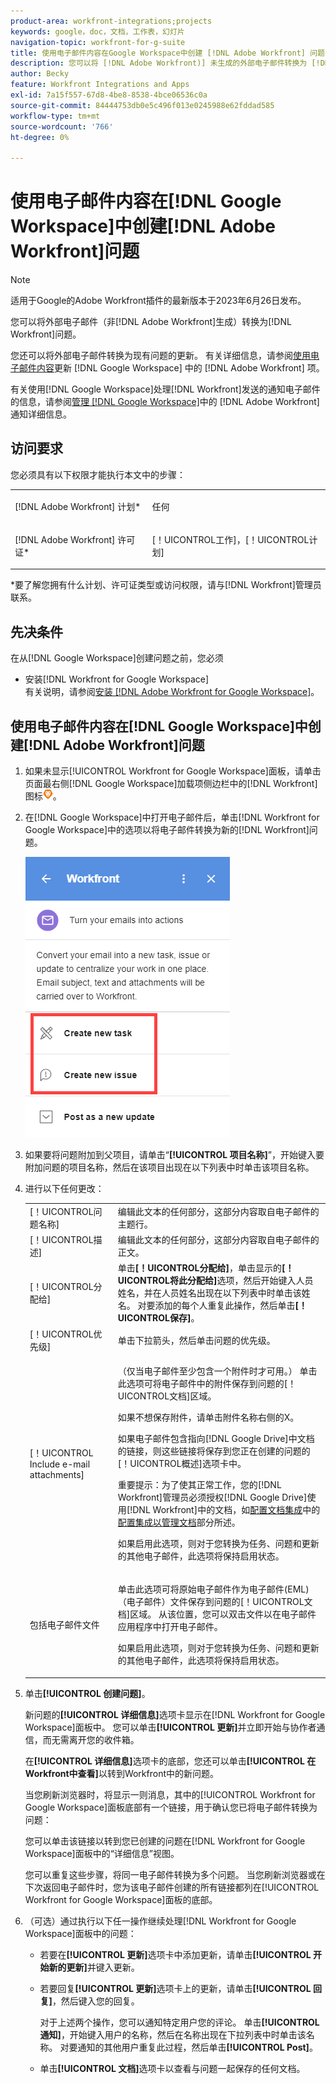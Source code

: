 ```yaml
---
product-area: workfront-integrations;projects
keywords: google，doc，文档，工作表，幻灯片
navigation-topic: workfront-for-g-suite
title: 使用电子邮件内容在Google Workspace中创建 [!DNL Adobe Workfront] 问题
description: 您可以将 [!DNL Adobe Workfront)] 未生成的外部电子邮件转换为 [!DNL Workfront] 问题。
author: Becky
feature: Workfront Integrations and Apps
exl-id: 7a15f557-67d8-4be8-8538-4bce06536c0a
source-git-commit: 84444753db0e5c496f013e0245988e62fddad585
workflow-type: tm+mt
source-wordcount: '766'
ht-degree: 0%

---
```


# 使用电子邮件内容在[!DNL Google Workspace]中创建[!DNL Adobe Workfront]问题

>[!NOTE]
>
>适用于Google的Adobe Workfront插件的最新版本于2023年6月26日发布。

您可以将外部电子邮件（非[!DNL Adobe Workfront]生成）转换为[!DNL Workfront]问题。

您还可以将外部电子邮件转换为现有问题的更新。 有关详细信息，请参阅[使用电子邮件内容](../../workfront-integrations-and-apps/workfront-for-g-suite/update-wf-item-using-email-content.md)更新 [!DNL Google Workspace] 中的 [!DNL Adobe Workfront] 项。

有关使用[!DNL Google Workspace]处理[!DNL Workfront]发送的通知电子邮件的信息，请参阅[管理 [!DNL Google Workspace]](../../workfront-integrations-and-apps/workfront-for-g-suite/manage-wf-email-notification-details-in-gsuite.md)中的 [!DNL Adobe Workfront] 通知详细信息。

## 访问要求

您必须具有以下权限才能执行本文中的步骤：

<table style="table-layout:auto"> 
 <col> 
 <col> 
 <tbody> 
  <tr> 
   <td role="rowheader">[!DNL Adobe Workfront] 计划*</td> 
   <td> <p>任何</p> </td> 
  </tr> 
  <tr> 
   <td role="rowheader">[!DNL Adobe Workfront] 许可证*</td> 
   <td> <p>[！UICONTROL工作]，[！UICONTROL计划]</p> </td> 
  </tr> 
   </tbody> 
</table>

&#42;要了解您拥有什么计划、许可证类型或访问权限，请与[!DNL Workfront]管理员联系。

## 先决条件

在从[!DNL Google Workspace]创建问题之前，您必须

* 安装[!DNL Workfront for Google Workspace]\
   有关说明，请参阅[安装 [!DNL Adobe Workfront for Google Workspace]](../../workfront-integrations-and-apps/workfront-for-g-suite/install-workfront-for-gsuite.md)。

## 使用电子邮件内容在[!DNL Google Workspace]中创建[!DNL Adobe Workfront]问题

1. 如果未显示[!UICONTROL Workfront for Google Workspace]面板，请单击页面最右侧[!DNL Google Workspace]加载项侧边栏中的[!DNL Workfront]图标![](assets/wf-lion-icon.png)。
1. 在[!DNL Google Workspace]中打开电子邮件后，单击[!DNL Workfront for Google Workspace]中的选项以将电子邮件转换为新的[!DNL Workfront]问题。

   ![](assets/convert-email-task-issue-update.png)

1. 如果要将问题附加到父项目，请单击“**[!UICONTROL 项目名称]**”，开始键入要附加问题的项目名称，然后在该项目出现在以下列表中时单击该项目名称。
1. 进行以下任何更改：

   <table style="table-layout:auto"> 
    <col> 
    <col> 
    <tbody> 
     <tr> 
      <td role="rowheader">[！UICONTROL问题名称]</td> 
      <td>编辑此文本的任何部分，这部分内容取自电子邮件的主题行。</td> 
     </tr> 
     <tr> 
      <td role="rowheader">[！UICONTROL描述]</td> 
      <td>编辑此文本的任何部分，这部分内容取自电子邮件的正文。</td> 
     </tr> 
     <tr data-mc-conditions=""> 
      <td role="rowheader">[！UICONTROL分配给]</td> 
      <td>单击<strong>[！UICONTROL分配给]</strong>，单击显示的<strong>[！UICONTROL将此分配给]</strong>选项，然后开始键入人员姓名，并在人员姓名出现在以下列表中时单击该姓名。 对要添加的每个人重复此操作，然后单击<strong>[！UICONTROL保存]</strong>。</td> 
     </tr> 
     <tr data-mc-conditions=""> 
      <td role="rowheader">[！UICONTROL优先级]</td> 
      <td>单击下拉箭头，然后单击问题的优先级。</td> 
     </tr> 
     <tr data-mc-conditions=""> 
      <td role="rowheader">[！UICONTROL Include e-mail attachments]</td> 
      <td> <p>（仅当电子邮件至少包含一个附件时才可用。） 单击此选项可将电子邮件中的附件保存到问题的[！UICONTROL文档]区域。 </p> <p>如果不想保存附件，请单击附件名称右侧的X。 </p> <p>如果电子邮件包含指向[!DNL Google Drive]中文档的链接，则这些链接将保存到您正在创建的问题的[！UICONTROL概述]选项卡中。 </p> <p>重要提示：为了使其正常工作，您的[!DNL Workfront]管理员必须授权[!DNL Google Drive]使用[!DNL Workfront]中的文档，如<a href="../../administration-and-setup/configure-integrations/configure-document-integrations.md" class="MCXref xref">配置文档集成</a>中的<a href="../../administration-and-setup/configure-integrations/configure-document-integrations.md#configur" class="MCXref xref">配置集成以管理文档</a>部分所述。</p> <p>如果启用此选项，则对于您转换为任务、问题和更新的其他电子邮件，此选项将保持启用状态。</p> </td> 
     </tr> 
     <tr data-mc-conditions=""> 
      <td role="rowheader">包括电子邮件文件</td> 
      <td> <p>单击此选项可将原始电子邮件作为电子邮件(EML) （电子邮件）文件<span>保存到问题的[！UICONTROL文档]区域</span>。 从该位置，您可以双击文件以在电子邮件应用程序中打开电子邮件。</p> <p>如果启用此选项，则对于您转换为任务、问题和更新的其他电子邮件，此选项将保持启用状态。</p> </td> 
     </tr> 
    </tbody> 
   </table>

1. 单击&#x200B;**[!UICONTROL 创建问题]**。

   新问题的&#x200B;**[!UICONTROL 详细信息]**&#x200B;选项卡显示在[!DNL Workfront for Google Workspace]面板中。 您可以单击&#x200B;**[!UICONTROL 更新]**&#x200B;并立即开始与协作者通信，而无需离开您的收件箱。

   在&#x200B;**[!UICONTROL 详细信息]**&#x200B;选项卡的底部，您还可以单击&#x200B;**[!UICONTROL 在Workfront中查看]**&#x200B;以转到Workfront中的新问题。

   当您刷新浏览器时，将显示一则消息，其中的[!UICONTROL Workfront for Google Workspace]面板底部有一个链接，用于确认您已将电子邮件转换为问题：

   您可以单击该链接以转到您已创建的问题在[!DNL Workfront for Google Workspace]面板中的“详细信息”视图。

   您可以重复这些步骤，将同一电子邮件转换为多个问题。 当您刷新浏览器或在下次返回电子邮件时，您为该电子邮件创建的所有链接都列在[!UICONTROL Workfront for Google Workspace]面板的底部。

1. （可选）通过执行以下任一操作继续处理[!DNL Workfront for Google Workspace]面板中的问题：

   * 若要在&#x200B;**[!UICONTROL 更新]**&#x200B;选项卡中添加更新，请单击&#x200B;**[!UICONTROL 开始新的更新]**&#x200B;并键入更新。

   * 若要回复&#x200B;**[!UICONTROL 更新]**&#x200B;选项卡上的更新，请单击&#x200B;**[!UICONTROL 回复]**，然后键入您的回复。

     对于上述两个操作，您可以通知特定用户您的评论。 单击&#x200B;**[!UICONTROL 通知]**，开始键入用户的名称，然后在名称出现在下拉列表中时单击该名称。 对要通知的其他用户重复此过程，然后单击&#x200B;**[!UICONTROL Post]**。

   * 单击&#x200B;**[!UICONTROL 文档]**&#x200B;选项卡以查看与问题一起保存的任何文档。
